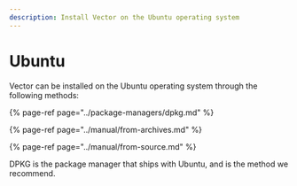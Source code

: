 ```yaml
---
description: Install Vector on the Ubuntu operating system
---
```


# Ubuntu

Vector can be installed on the Ubuntu operating system through the following
methods:

{% page-ref page="../package-managers/dpkg.md" %}

{% page-ref page="../manual/from-archives.md" %}

{% page-ref page="../manual/from-source.md" %}

DPKG is the package manager that ships with Ubuntu, and is the method we
recommend.



